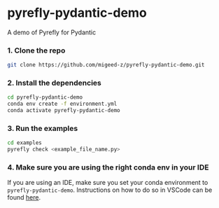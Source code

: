 # pyrefly-pydantic-demo
A demo of Pyrefly for Pydantic


### 1. Clone the repo

```bash
git clone https://github.com/migeed-z/pyrefly-pydantic-demo.git
```


### 2. Install the dependencies 

```bash
cd pyrefly-pydantic-demo
conda env create -f environment.yml
conda activate pyrefly-pydantic-demo
```

### 3. Run the examples 
```bash
cd examples
pyrefly check <example_file_name.py>
```

### 4. Make sure you are using the right conda env in your IDE 
If you are using an IDE, make sure you set your conda environment to `pyrefly-pydantic-demo`. 
Instructions on how to do so in VSCode can be found [here](https://code.visualstudio.com/docs/python/environments#_select-and-activate-an-environment). 
